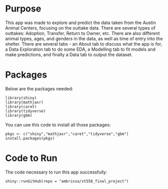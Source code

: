 # Purpose
This app was made to explore and predict the data taken from the Austin Animal Centers, focusing on the outtake data.
There are several types of outtakes: Adoption, Transfer, Return to Owner, etc. There are also different animal types,
ages, and genders in the data, as well as time of entry into the shelter. There are several tabs - an About tab to discuss
what the app is for, a Data Exploration tab to do some EDA, a Modelling tab to fit models and make predictions, and finally a Data
tab to output the dataset.

# Packages
Below are the packages needed:
```
library(shiny)
library(mathjaxr)
library(caret)
library(tidyverse)
library(gbm)
```
You can use this code to install all those packages:
```
pkgs <- c("shiny","mathjaxr","caret","tidyverse","gbm")
install.packages(pkgs)
```

# Code to Run
The code necessary to run this app successfully:   
```
shiny::runGitHub(repo = "ambrinza/st558_final_project")
```

